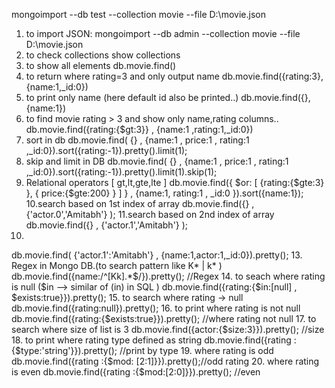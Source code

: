 mongoimport --db test --collection movie --file D:\movie.json
 
 1. to import JSON:
 mongoimport --db admin --collection movie --file D:\movie.json
 2. to check collections
 show collections
 3. to show all elements
 db.movie.find()
 4. to return where rating=3 and only output name
 db.movie.find({rating:3},{name:1,_id:0})
 5. to print only name (here default id also be printed..)
 db.movie.find({},{name:1})
 6. to find movie rating > 3 and show only name,rating columns..
 db.movie.find({rating:{$gt:3}} , {name:1 ,rating:1,_id:0})
 7. sort in db
 db.movie.find( {} , {name:1 , price:1 , rating:1 ,_id:0}).sort({rating:-1}).pretty().limit(1);
 8. skip and limit in DB
 db.movie.find( {} , {name:1 , price:1 , rating:1 ,_id:0}).sort({rating:-1}).pretty().limit(1).skip(1);	
 9. Relational operators  [ gt,lt,gte,lte ]
 db.movie.find({ $or: [ {rating:{$gte:3}  }, { price:{$gte:200} } ] } , {name:1, rating:1 , _id:0 }).sort({name:1});
 10.search based on 1st index of array
 db.movie.find({} , {'actor.0','Amitabh'} );
 11.search based on 2nd index of array
 db.movie.find({} , {'actor.1','Amitabh'} );
 12. 
 db.movie.find( {'actor.1':'Amitabh'} , {name:1,actor:1,_id:0}).pretty();
 13. Regex in Mongo DB.(to search pattern like K* | k* )
 db.movie.find({name:/^[Kk].*$/}).pretty(); //Regex
 14. to seach where rating is null ($in --> similar of (in) in SQL )
 db.movie.find({rating:{$in:[null] , $exists:true}}).pretty();
 15. to search where rating -> null
 db.movie.find({rating:null}).pretty();
 16. to print where rating is not null
 db.movie.find({rating:{$exists:true}}).pretty(); //where rating not null
 17. to search where size of list is 3
 db.movie.find({actor:{$size:3}}).pretty(); //size
 18. to print where rating type defined as string
 db.movie.find({rating :{$type:'string'}}).pretty(); //print by type
 19. where rating is odd
 db.movie.find({rating :{$mod: [2:1]}}).pretty();//odd rating
 20. where rating is even
 db.movie.find({rating :{$mod:[2:0]}}).pretty(); //even
  
